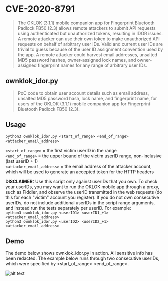 # CVE-2020-8791
>The OKLOK (3.1.1) mobile companion app for Fingerprint Bluetooth Padlock FB50 (2.3) allows remote attackers to submit API requests using authenticated but unauthorized tokens, resulting in IDOR issues. A remote attacker can use their own token to make unauthorized API requests on behalf of arbitrary user IDs. Valid and current user IDs are trivial to guess because of the user ID assignment convention used by the app. A remote attacker could harvest email addresses, unsalted MD5 password hashes, owner-assigned lock names, and owner-assigned fingerprint names for any range of arbitrary user IDs.

## ownklok_idor.py
> PoC code to obtain user account details such as email address, unsalted MD5 password hash, lock name, and fingerprint name, for users of the OKLOK (3.1.1) mobile companion app for Fingerprint Bluetooth Padlock FB50 (2.3).

## Usage
```python3 ownklok_idor.py <start_of_range> <end_of_range> <attacker_email_address>```

`<start_of_range>` = the first victim userID in the range <br/>
`<end_of_range>` = the upper bound of the victim userID range, non-inclusive (last userID + 1) <br/>
`<attacker_email_address>` = the email address of the attacker account, which will be used to generate an accepted token for the HTTP headers

**DISCLAIMER:** Use this script only against userIDs that you own. To check your userIDs, you may want to run the OKLOK mobile app through a proxy, such as Fiddler, and observe the userID transmitted in the web requests (do this for each "victim" account you register). If you do not own consecutive userIDs, do not include additional userIDs in the script range arguments, and instead run the tests separately per userID. For example: <br/>
```python3 ownklok_idor.py <userID1> <userID1_+1> <attacker_email_address>``` <br/> 
```python3 ownklok_idor.py <userID2> <userID2_+1> <attacker_email_address>```

## Demo
The demo below shows ownklok_idor.py in action. All sensitive info has been redacted. The example below runs through two consecutive userIDs, which were specified by <start_of_range> <end_of_range>. 

![alt text](../screenshots/CVE-2020-8791_demo.png "Demonstration of ownklok_idor.py")

